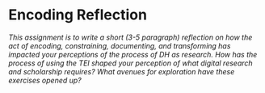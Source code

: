 # Encoding Reflection 

*This assignment is to write a short (3-5 paragraph) reflection on how the act of encoding, constraining, documenting, and transforming has impacted your perceptions of the process of DH as research. How has the process of using the TEI shaped your perception of what digital research and scholarship requires? What avenues for exploration have these exercises opened up?*
